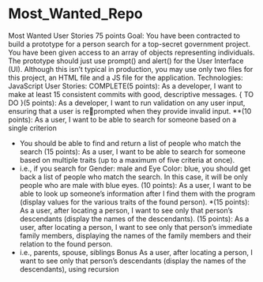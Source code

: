 # Most_Wanted_Repo

Most Wanted User Stories
75 points
Goal: You have been contracted to build a prototype for a person search for a top-secret government 
project. You have been given access to an array of objects representing individuals. The prototype 
should just use prompt() and alert() for the User Interface (UI). Although this isn’t typical in production, 
you may use only two files for this project, an HTML file and a JS file for the application.
Technologies: JavaScript
User Stories:
COMPLETE(5 points): As a developer, I want to make at least 15 consistent commits with good, descriptive 
messages.
{   TO DO   }(5 points): As a developer, I want to run validation on any user input, ensuring that a user is reprompted when they provide invalid input.
**(10 points): As a user, I want to be able to search for someone based on a single criterion
- You should be able to find and return a list of people who match the search
(15 points): As a user, I want to be able to search for someone based on multiple traits (up to a 
maximum of five criteria at once).
- i.e., if you search for Gender: male and Eye Color: blue, you should get back a list of people who 
match the search. In this case, it will be only people who are male with blue eyes.
(10 points): As a user, I want to be able to look up someone’s information after I find them with the 
program (display values for the various traits of the found person).
*(15 points): As a user, after locating a person, I want to see only that person’s descendants (display the 
names of the descendants).
(15 points): As a user, after locating a person, I want to see only that person’s immediate family 
members, displaying the names of the family members and their relation to the found person. 
- i.e., parents, spouse, siblings
Bonus
As a user, after locating a person, I want to see only that person’s descendants (display the names of the 
descendants), using recursion

